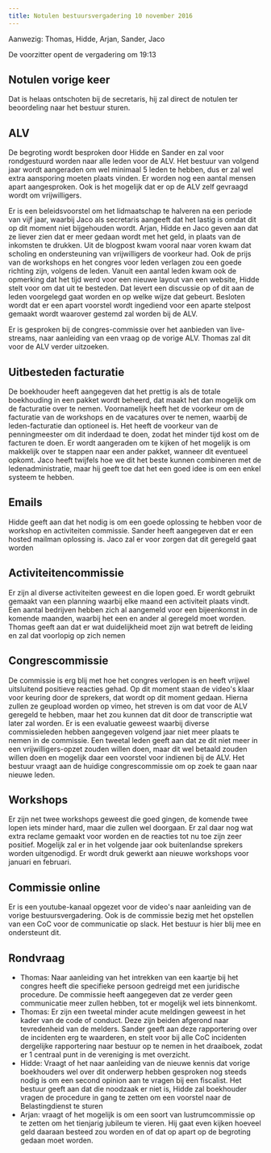 ```yaml
---
title: Notulen bestuursvergadering 10 november 2016
---
```


Aanwezig: Thomas, Hidde, Arjan, Sander, Jaco

De voorzitter opent de vergadering om 19:13

## Notulen vorige keer

Dat is helaas ontschoten bij de secretaris, hij zal direct de notulen ter beoordeling naar het bestuur sturen.

## ALV

De begroting wordt besproken door Hidde en Sander en zal voor rondgestuurd worden naar alle leden voor de ALV. Het bestuur van volgend jaar wordt aangeraden om wel minimaal 5 leden te hebben, dus er zal wel extra aansporing moeten plaats vinden. Er worden nog een aantal mensen apart aangesproken. Ook is het mogelijk dat er op de ALV zelf gevraagd wordt om vrijwilligers.

Er is een beleidsvoorstel om het lidmaatschap te halveren na een periode van vijf jaar, waarbij Jaco als secretaris aangeeft dat het lastig is omdat dit op dit moment niet bijgehouden wordt. Arjan, Hidde en Jaco geven aan dat ze liever zien dat er meer gedaan wordt met het geld, in plaats van de inkomsten te drukken. Uit de blogpost kwam vooral naar voren kwam dat scholing en ondersteuning van vrijwilligers de voorkeur had. Ook de prijs van de workshops en het congres voor leden verlagen zou een goede richting zijn, volgens de leden. Vanuit een aantal leden kwam ook de opmerking dat het tijd werd voor een nieuwe layout van een website, Hidde stelt voor om dat uit te besteden. Dat levert een discussie op of dit aan de leden voorgelegd gaat worden en op welke wijze dat gebeurt. Besloten wordt dat er een apart voorstel wordt ingediend voor een aparte stelpost gemaakt wordt waarover gestemd zal worden bij de ALV.

Er is gesproken bij de congres-commissie over het aanbieden van live-streams, naar aanleiding van een vraag op de vorige ALV. Thomas zal dit voor de ALV verder uitzoeken.

## Uitbesteden facturatie

De boekhouder heeft aangegeven dat het prettig is als de totale boekhouding in een pakket wordt beheerd, dat maakt het dan mogelijk om de facturatie over te nemen. Voornamelijk heeft het de voorkeur om de facturatie van de workshops en de vacatures over te nemen, waarbij de leden-facturatie dan optioneel is. Het heeft de voorkeur van de penningmeester om dit inderdaad te doen, zodat het minder tijd kost om de facturen te doen. Er wordt aangeraden om te kijken of het mogelijk is om makkelijk over te stappen naar een ander pakket, wanneer dit eventueel opkomt. Jaco heeft twijfels hoe we dit het beste kunnen combineren met de ledenadministratie, maar hij geeft toe dat het een goed idee is om een enkel systeem te hebben.

## Emails

Hidde geeft aan dat het nodig is om een goede oplossing te hebben voor de workshop en activiteiten commissie. Sander heeft aangegeven dat er een hosted mailman oplossing is. Jaco zal er voor zorgen dat dit geregeld gaat worden

## Activiteitencommissie

Er zijn al diverse activiteiten geweest en die lopen goed. Er wordt gebruikt gemaakt van een planning waarbij elke maand een activiteit plaats vindt. Een aantal bedrijven hebben zich al aangemeld voor een bijeenkomst in de komende maanden, waarbij het een en ander al geregeld moet worden. Thomas geeft aan dat er wat duidelijkheid moet zijn wat betreft de leiding en zal dat voorlopig op zich nemen

## Congrescommissie

De commissie is erg blij met hoe het congres verlopen is en heeft vrijwel uitsluitend positieve reacties gehad. Op dit moment staan de video's klaar voor keuring door de sprekers, dat wordt op dit moment gedaan. Hierna zullen ze geupload worden op vimeo, het streven is om dat voor de ALV geregeld te hebben, maar het zou kunnen dat dit door de transcriptie wat later zal worden. Er is een evaluatie geweest waarbij diverse commissieleden hebben aangegeven volgend jaar niet meer plaats te nemen in de commissie. Een tweetal leden geeft aan dat ze dit niet meer in een vrijwilligers-opzet zouden willen doen, maar dit wel betaald zouden willen doen en mogelijk daar een voorstel voor indienen bij de ALV. Het bestuur vraagt aan de huidige congrescommissie om op zoek te gaan naar nieuwe leden.

## Workshops

Er zijn net twee workshops geweest die goed gingen, de komende twee lopen iets minder hard, maar die zullen wel doorgaan. Er zal daar nog wat extra reclame gemaakt voor worden en de reacties tot nu toe zijn zeer positief. Mogelijk zal er in het volgende jaar ook buitenlandse sprekers worden uitgenodigd. Er wordt druk gewerkt aan nieuwe workshops voor januari en februari.

## Commissie online

Er is een youtube-kanaal opgezet voor de video's naar aanleiding van de vorige bestuursvergadering. Ook is de commissie bezig met het opstellen van een CoC voor de communicatie op slack. Het bestuur is hier blij mee en ondersteunt dit.

## Rondvraag

-   Thomas: Naar aanleiding van het intrekken van een kaartje bij het congres heeft die specifieke persoon gedreigd met een juridische procedure. De commissie heeft aangegeven dat ze verder geen communicatie meer zullen hebben, tot er mogelijk wel iets binnenkomt.
-   Thomas: Er zijn een tweetal minder acute meldingen geweest in het kader van de code of conduct. Deze zijn beiden afgerond naar tevredenheid van de melders. Sander geeft aan deze rapportering over de incidenten erg te waarderen, en stelt voor bij alle CoC incidenten dergelijke rapportering naar bestuur op te nemen in het draaiboek, zodat er 1 centraal punt in de vereniging is met overzicht.
-   Hidde: Vraagt of het naar aanleiding van de nieuwe kennis dat vorige boekhouders wel over dit onderwerp hebben gesproken nog steeds nodig is om een second opinion aan te vragen bij een fiscalist. Het bestuur geeft aan dat die noodzaak er niet is, Hidde zal boekhouder vragen de procedure in gang te zetten om een voorstel naar de Belastingdienst te sturen
-   Arjan: vraagt of het mogelijk is om een soort van lustrumcommissie op te zetten om het tienjarig jubileum te vieren. Hij gaat even kijken hoeveel geld daaraan besteed zou worden en of dat op apart op de begroting gedaan moet worden.
